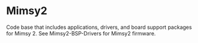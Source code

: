 # Mimsy2
Code base that includes applications, drivers, and board support packages for Mimsy 2. See Mimsy2-BSP-Drivers for Mimsy2 firmware.
